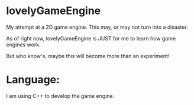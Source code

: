 # lovelyGameEngine
My attempt at a 2D game engine.
This may, or may not turn into a disaster.

As of right now, lovelyGameEngine is JUST for me to learn how game engines work.

But who know's, maybe this will become more than an experiment!


# Language:
I am using C++ to develop the game engine.
